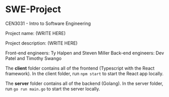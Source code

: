 # SWE-Project
CEN3031 - Intro to Software Engineering

Project name: (WRITE HERE)

Project description: (WRITE HERE)

Front-end engineers: Ty Halpen and Steven Miller
Back-end engineers: Dev Patel and Timothy Swango








The **client** folder contains all of the frontend (Typescript with the React framework). In the client folder, run `npm start` to start the React app locally.

The **server** folder contains all of the backend (Golang). In the server folder, run `go run main.go` to start the server locally.

